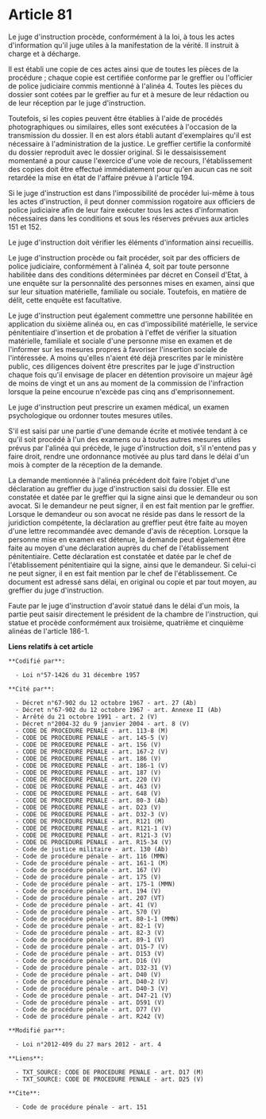 # Article 81

Le juge d'instruction procède, conformément à la loi, à tous les actes d'information qu'il juge utiles à la manifestation de
la vérité. Il instruit à charge et à décharge. 

Il est établi une copie de ces actes ainsi que de toutes les pièces de la procédure ; chaque copie est certifiée conforme par
le greffier ou l'officier de police judiciaire commis mentionné à l'alinéa 4. Toutes les pièces du dossier sont cotées par le
greffier au fur et à mesure de leur rédaction ou de leur réception par le juge d'instruction. 

Toutefois, si les copies peuvent être établies à l'aide de procédés photographiques ou similaires, elles sont exécutées à
l'occasion de la transmission du dossier. Il en est alors établi autant d'exemplaires qu'il est nécessaire à l'administration
de la justice. Le greffier certifie la conformité du dossier reproduit avec le dossier original. Si le dessaisissement
momentané a pour cause l'exercice d'une voie de recours, l'établissement des copies doit être effectué immédiatement pour
qu'en aucun cas ne soit retardée la mise en état de l'affaire prévue à l'article 194.

Si le juge d'instruction est dans l'impossibilité de procéder lui-même à tous les actes d'instruction, il peut donner
commission rogatoire aux officiers de police judiciaire afin de leur faire exécuter tous les actes d'information nécessaires
dans les conditions et sous les réserves prévues aux articles 151 et 152. 

Le juge d'instruction doit vérifier les éléments d'information ainsi recueillis. 

Le juge d'instruction procède ou fait procéder, soit par des officiers de police judiciaire, conformément à l'alinéa 4, soit
par toute personne habilitée dans des conditions déterminées par décret en Conseil d'Etat, à une enquête sur la personnalité
des personnes mises en examen, ainsi que sur leur situation matérielle, familiale ou sociale. Toutefois, en matière de délit,
cette enquête est facultative. 

Le juge d'instruction peut également commettre une personne habilitée en application du sixième alinéa ou, en cas
d'impossibilité matérielle, le service pénitentiaire d'insertion et de probation à l'effet de vérifier la situation
matérielle, familiale et sociale d'une personne mise en examen et de l'informer sur les mesures propres à favoriser
l'insertion sociale de l'intéressée. A moins qu'elles n'aient été déjà prescrites par le ministère public, ces diligences
doivent être prescrites par le juge d'instruction chaque fois qu'il envisage de placer en détention provisoire un majeur âgé
de moins de vingt et un ans au moment de la commission de l'infraction lorsque la peine encourue n'excède pas cinq ans
d'emprisonnement. 

Le juge d'instruction peut prescrire un examen médical, un examen psychologique ou ordonner toutes mesures utiles.

S'il est saisi par une partie d'une demande écrite et motivée tendant à ce qu'il soit procédé à l'un des examens ou à toutes
autres mesures utiles prévus par l'alinéa qui précède, le juge d'instruction doit, s'il n'entend pas y faire droit, rendre
une ordonnance motivée au plus tard dans le délai d'un mois à compter de la réception de la demande. 

La demande mentionnée à l'alinéa précédent doit faire l'objet d'une déclaration au greffier du juge d'instruction saisi du
dossier. Elle est constatée et datée par le greffier qui la signe ainsi que le demandeur ou son avocat. Si le demandeur ne
peut signer, il en est fait mention par le greffier. Lorsque le demandeur ou son avocat ne réside pas dans le ressort de la
juridiction compétente, la déclaration au greffier peut être faite au moyen d'une lettre recommandée avec demande d'avis de
réception. Lorsque la personne mise en examen est détenue, la demande peut également être faite au moyen d'une déclaration
auprès du chef de l'établissement pénitentiaire. Cette déclaration est constatée et datée par le chef de l'établissement
pénitentiaire qui la signe, ainsi que le demandeur. Si celui-ci ne peut signer, il en est fait mention par le chef de
l'établissement. Ce document est adressé sans délai, en original ou copie et par tout moyen, au greffier du juge
d'instruction. 

Faute par le juge d'instruction d'avoir statué dans le délai d'un mois, la partie peut saisir directement le président de la
chambre de l'instruction, qui statue et procède conformément aux troisième, quatrième et cinquième alinéas de l'article
186-1.

**Liens relatifs à cet article**

	**Codifié par**:

	  - Loi n°57-1426 du 31 décembre 1957

	**Cité par**:

	  - Décret n°67-902 du 12 octobre 1967 - art. 27 (Ab)
	  - Décret n°67-902 du 12 octobre 1967 - art. Annexe II (Ab)
	  - Arrêté du 21 octobre 1991 - art. 2 (V)
	  - Décret n°2004-32 du 9 janvier 2004 - art. 8 (V)
	  - CODE DE PROCEDURE PENALE - art. 113-8 (M)
	  - CODE DE PROCEDURE PENALE - art. 145-5 (V)
	  - CODE DE PROCEDURE PENALE - art. 156 (V)
	  - CODE DE PROCEDURE PENALE - art. 167-2 (V)
	  - CODE DE PROCEDURE PENALE - art. 186 (V)
	  - CODE DE PROCEDURE PENALE - art. 186-1 (V)
	  - CODE DE PROCEDURE PENALE - art. 187 (V)
	  - CODE DE PROCEDURE PENALE - art. 220 (V)
	  - CODE DE PROCEDURE PENALE - art. 463 (V)
	  - CODE DE PROCEDURE PENALE - art. 648 (V)
	  - CODE DE PROCEDURE PENALE - art. 80-3 (Ab)
	  - CODE DE PROCEDURE PENALE - art. D23 (V)
	  - CODE DE PROCEDURE PENALE - art. D32-3 (V)
	  - CODE DE PROCEDURE PENALE - art. R121 (M)
	  - CODE DE PROCEDURE PENALE - art. R121-1 (V)
	  - CODE DE PROCEDURE PENALE - art. R121-3 (V)
	  - CODE DE PROCEDURE PENALE - art. R15-34 (V)
	  - Code de justice militaire - art. 130 (Ab)
	  - Code de procédure pénale - art. 116 (MMN)
	  - Code de procédure pénale - art. 161-1 (M)
	  - Code de procédure pénale - art. 167 (V)
	  - Code de procédure pénale - art. 175 (V)
	  - Code de procédure pénale - art. 175-1 (MMN)
	  - Code de procédure pénale - art. 194 (V)
	  - Code de procédure pénale - art. 207 (VT)
	  - Code de procédure pénale - art. 41 (V)
	  - Code de procédure pénale - art. 570 (V)
	  - Code de procédure pénale - art. 80-1-1 (MMN)
	  - Code de procédure pénale - art. 82-1 (V)
	  - Code de procédure pénale - art. 82-3 (V)
	  - Code de procédure pénale - art. 89-1 (V)
	  - Code de procédure pénale - art. D15-7 (V)
	  - Code de procédure pénale - art. D153 (V)
	  - Code de procédure pénale - art. D16 (V)
	  - Code de procédure pénale - art. D32-31 (V)
	  - Code de procédure pénale - art. D40 (V)
	  - Code de procédure pénale - art. D40-2 (V)
	  - Code de procédure pénale - art. D40-3 (V)
	  - Code de procédure pénale - art. D47-21 (V)
	  - Code de procédure pénale - art. D591 (V)
	  - Code de procédure pénale - art. D77 (V)
	  - Code de procédure pénale - art. R242 (V)

	**Modifié par**:

	  - Loi n°2012-409 du 27 mars 2012 - art. 4

	**Liens**:

	  - TXT_SOURCE: CODE DE PROCEDURE PENALE - art. D17 (M)
	  - TXT_SOURCE: CODE DE PROCEDURE PENALE - art. D25 (V)

	**Cite**:

	  - Code de procédure pénale - art. 151
